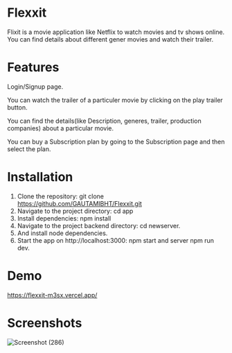 # Flexxit
Flixit is a movie application like Netflix to watch movies and tv shows online. You can find details about different gener movies and watch their trailer.

# Features
Login/Signup page.

You can watch the trailer of a particuler movie by clicking on the play trailer button.

You can find the details(like Description, generes, trailer, production companies) about a particular movie.

You can buy a Subscription plan by going to the Subscription page and then select the plan.

# Installation
1. Clone the repository: git clone https://github.com/GAUTAMIBHT/Flexxit.git
2. Navigate to the project directory: cd app
3. Install dependencies: npm install
4. Navigate to the project backend directory: cd newserver.
5. And install node dependencies.
6. Start the app on http://localhost:3000: npm start
and server npm run dev.

# Demo 
https://flexxit-m3sx.vercel.app/

# Screenshots
![Screenshot (286)](https://github.com/GAUTAMIBHT/Flexxit/assets/108286819/e07ffbe3-3995-4dae-adfb-1c2ebbf6ddb3)

